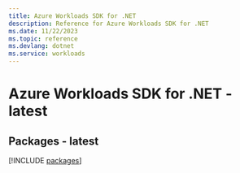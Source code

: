 ```yaml
---
title: Azure Workloads SDK for .NET
description: Reference for Azure Workloads SDK for .NET
ms.date: 11/22/2023
ms.topic: reference
ms.devlang: dotnet
ms.service: workloads
---
```

# Azure Workloads SDK for .NET - latest
## Packages - latest
[!INCLUDE [packages](workloads-index.md)]
